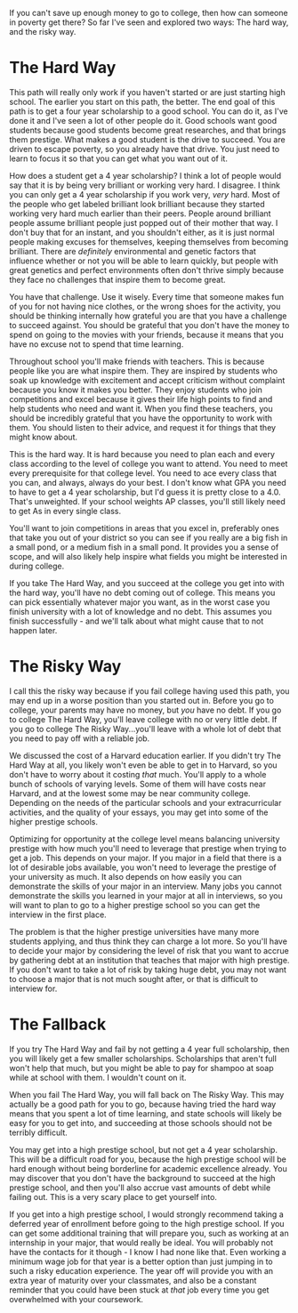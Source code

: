 If you can't save up enough money to go to college, then how can someone in poverty get there?  So far I've seen and explored two ways: The hard way, and the risky way.  

# The Hard Way

This path will really only work if you haven't started or are just starting high school. The earlier you start on this path, the better.  The end goal of this path is to get a four year scholarship to a good school.  You can do it, as I've done it and I've seen a lot of other people do it.  Good schools want good students because good students become great researches, and that brings them prestige.  What makes a good student is the drive to succeed.  You are driven to escape poverty, so you already have that drive.  You just need to learn to focus it so that you can get what you want out of it.

How does a student get a 4 year scholarship?   I think a lot of people would say that it is by being very brilliant or working very hard.  I disagree.  I think you can only get a 4 year scholarship if you work very, *very* hard.  Most of the people who get labeled brilliant look brilliant because they started working very hard much earlier than their peers.  People around brilliant people assume brilliant people just popped out of their mother that way.  I don't buy that for an instant, and you shouldn't either, as it is just normal people making excuses for themselves, keeping themselves from becoming brilliant.  There are *definitely* environmental and genetic factors that influence whether or not you will be able to learn quickly, but people with great genetics and perfect environments often don't thrive simply because they face no challenges that inspire them to become great.

You have that challenge.  Use it wisely. Every time that someone makes fun of you for not having nice clothes, or the wrong shoes for the activity, you should be thinking internally how grateful you are that you have a challenge to succeed against.  You should be grateful that you don't have the money to spend on going to the movies with your friends, because it means that you have no excuse not to spend that time learning.

Throughout school you'll make friends with teachers.  This is because people like you are what inspire them.  They are inspired by students who soak up knowledge with excitement and accept criticism without complaint because you know it makes you better.  They enjoy students who join competitions and excel because it gives their life high points to find and help students who need and want it.  When you find these teachers, you should be incredibly grateful that you have the opportunity to work with them. You should listen to their advice, and request it for things that they might know about.  

This is the hard way.  It is hard because you need to plan each and every class according to the level of college you want to attend.  You need to meet every prerequisite for that college level.  You need to ace every class that you can, and always, always do your best.  I don't know what GPA you need to have to get a 4 year scholarship, but I'd guess it is pretty close to a 4.0.  That's unweighted.  If your school weights AP classes, you'll still likely need to get As in every single class.  

You'll want to join competitions in areas that you excel in, preferably ones that take you out of your district so you can see if you really are a big fish in a small pond, or a medium fish in a small pond.  It provides you a sense of scope, and will also likely help inspire what fields you might be interested in during college.

If you take The Hard Way, and you succeed at the college you get into with the hard way, you'll have no debt coming out of college. This means you can pick essentially whatever major you want, as in the worst case you finish university with a lot of knowledge and no debt.  This assumes you finish successfully - and we'll talk about what might cause that to not happen later.

# The Risky Way

I call this the risky way because if you fail college having used this path, you may end up in a worse position than you started out in.  Before you go to college, your parents may have no money, but *you* have no debt.  If you go to college The Hard Way, you'll leave college with no or very little debt.  If you go to college The Risky Way...you'll leave with a whole lot of debt that you need to pay off with a reliable job.

We discussed the cost of a Harvard education earlier.  If you didn't try The Hard Way at all, you likely won't even be able to get in to Harvard, so you don't have to worry about it costing *that* much.  You'll apply to a whole bunch of schools of varying levels.  Some of them will have costs near Harvard, and at the lowest some may be near community college.  Depending on the needs of the particular schools and your extracurricular activities, and the quality of your essays, you may get into some of the higher prestige schools.

Optimizing for opportunity at the college level means balancing university prestige with how much you'll need to leverage that prestige when trying to get a job.  This depends on your major.  If you major in a field that there is a lot of desirable jobs available, you won't need to leverage the prestige of your university as much.  It also depends on how easily you can demonstrate the skills of your major in an interview.  Many jobs you cannot demonstrate the skills you learned in your major at all in interviews, so you will want to plan to go to a higher prestige school so you can get the interview in the first place.

The problem is that the higher prestige universities have many more students applying, and thus think they can charge a lot more.  So you'll have to decide your major by considering the level of risk that you want to accrue by gathering debt at an institution that teaches that major with high prestige.  If you don't want to take a lot of risk by taking huge debt, you may not want to choose a major that is not much sought after, or that is difficult to interview for.  

# The Fallback

If you try The Hard Way and fail by not getting a 4 year full scholarship, then you will likely get a few smaller scholarships.  Scholarships that aren't full won't help that much, but you might be able to pay for shampoo at soap while at school with them.  I wouldn't count on it.

When you fail The Hard Way, you will fall back on The Risky Way.  This may actually be a good path for you to go, because having tried the hard way means that you spent a lot of time learning, and state schools will likely be easy for you to get into, and succeeding at those schools should not be terribly difficult.

You may get into a high prestige school, but not get a 4 year scholarship.  This will be a difficult road for you, because the high prestige school will be hard enough without being borderline for academic excellence already.  You may discover that you don't have the background to succeed at the high prestige school, and then you'll also accrue vast amounts of debt while failing out.  This is a very scary place to get yourself into.  

If you get into a high prestige school, I would strongly recommend taking a deferred year of enrollment before going to the high prestige school.  If you can get some additional training that will prepare you, such as working at an internship in your major, that would really be ideal.  You will probably not have the contacts for it though - I know I had none like that.  Even working a minimum wage job for that year is a better option than just jumping in to such a risky education experience.  The year off will provide you with an extra year of maturity over your classmates, and also be a constant reminder that you could have been stuck at *that* job every time you get overwhelmed with your coursework.
